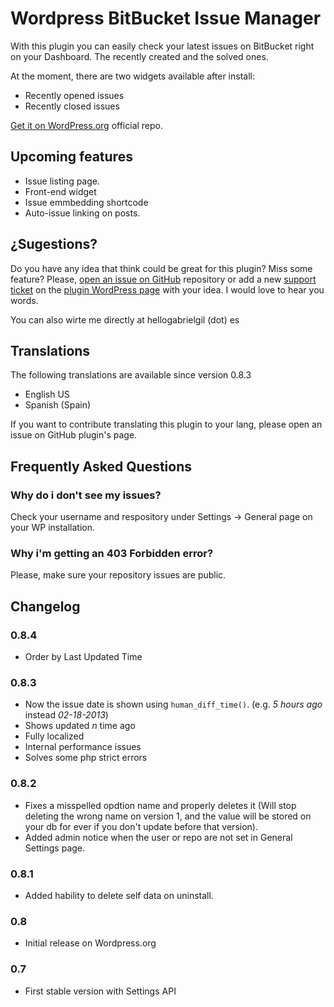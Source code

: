 # Wordpress BitBucket Issue Manager

With this plugin you can easily check your latest issues on BitBucket right on your Dashboard.
The recently created and the solved ones.

At the moment, there are two widgets available after install:

* Recently opened issues
* Recently closed issues

[Get it on WordPress.org](http://goo.gl/VCglW7 "Bitbucket Issue Manager on WordPress.org") official repo.


## Upcoming features

* Issue listing page.
* Front-end widget
* Issue emmbedding shortcode
* Auto-issue linking on posts.

## ¿Sugestions?

Do you have any idea that think could be great for this plugin? Miss some feature? Please, [open an issue on GitHub](https://github.com/GabrielGil/bitbucket-issue-manager/issues) repository or add a new [support ticket](https://wordpress.org/support/plugin/bitbucket-issue-manager) on the [plugin WordPress page](https://wordpress.org/plugin/bitbucket-issue-manager) with your idea. I would love to hear you words.

You can also wirte me directly at hellogabrielgil (dot) es


## Translations

The following translations are available since version 0.8.3

* English US
* Spanish (Spain)

If you want to contribute translating this plugin to your lang, please open an issue on GitHub plugin's page.


## Frequently Asked Questions

### Why do i don't see my issues?

Check your username and respository under Settings -> General page on your WP installation.

### Why i'm getting an 403 Forbidden error?

Please, make sure your repository issues are public.


## Changelog

### 0.8.4
* Order by Last Updated Time

### 0.8.3
* Now the issue date is shown using `human_diff_time()`. (e.g. *5 hours ago* instead *02-18-2013*)
* Shows updated *n* time ago
* Fully localized
* Internal performance issues
* Solves some php strict errors

### 0.8.2
* Fixes a misspelled opdtion name and properly deletes it (Will stop deleting the wrong name
on version 1, and the value will be stored on your db for ever if you don't update before
that version).
* Added admin notice when the user or repo are not set in General Settings page.

### 0.8.1
* Added hability to delete self data on uninstall. 

### 0.8
* Initial release on Wordpress.org

### 0.7
* First stable version with Settings API